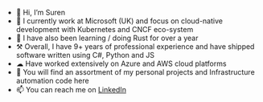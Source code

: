 - 👋 Hi, I’m Suren
- 🔭 I currently work at Microsoft (UK) and focus on cloud-native development with Kubernetes and CNCF eco-system
- 🦀 I have also been learning / doing Rust for over a year 
- ⚒  Overall, I have 9+ years of professional experience and have shipped software written using C#, Python and JS
- ☁  Have worked extensively on Azure and AWS cloud platforms
- 👀 You will find an assortment of my personal projects and Infrastructure automation code here
- 📫 You can reach me on [LinkedIn](https://uk.linkedin.com/in/suren-mohandass)

<!--
**suren-m/suren-m** is a ✨ _special_ ✨ repository because its `README.md` (this file) appears on your GitHub profile.

Here are some ideas to get you started:

- 🔭 I’m currently working on ...
- 🌱 I’m currently learning ...
- 👯 I’m looking to collaborate on ...
- 🤔 I’m looking for help with ...
- 💬 Ask me about ...
- 📫 How to reach me: ...
- 😄 Pronouns: ...
- ⚡ Fun fact: ...
-->

